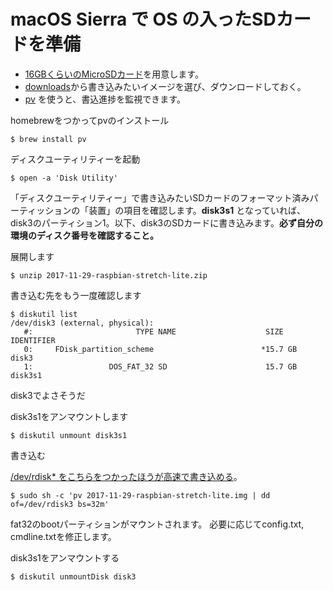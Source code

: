 # macOS Sierra で OS の入ったSDカードを準備

* [16GBくらいのMicroSDカード](http://akizukidenshi.com/catalog/g/gS-13002/)を用意します。
* [downloads](https://www.raspberrypi.org/downloads/)から書き込みたいイメージを選び、ダウンロードしておく。
* [pv](https://linux.die.net/man/1/pv) を使うと、書込進捗を監視できます。

homebrewをつかってpvのインストール

	$ brew install pv

ディスクユーティリティーを起動

	$ open -a 'Disk Utility'

「ディスクユーティリティー」で書き込みたいSDカードのフォーマット済みパーティッションの「装置」の項目を確認します。**disk3s1** となっていれば、disk3のパーティション1。以下、disk3のSDカードに書き込みます。**必ず自分の環境のディスク番号を確認すること。**

展開します

	$ unzip 2017-11-29-raspbian-stretch-lite.zip

書き込む先をもう一度確認します

	$ diskutil list
	/dev/disk3 (external, physical):
	   #:                       TYPE NAME                    SIZE       IDENTIFIER
	   0:     FDisk_partition_scheme                        *15.7 GB    disk3
	   1:                 DOS_FAT_32 SD                      15.7 GB    disk3s1

disk3でよさそうだ

disk3s1をアンマウントします

	$ diskutil unmount disk3s1

書き込む

[/dev/rdisk* をこちらをつかったほうが高速で書き込める](https://superuser.com/questions/631592/why-is-dev-rdisk-about-20-times-faster-than-dev-disk-in-mac-os-x)。

	$ sudo sh -c 'pv 2017-11-29-raspbian-stretch-lite.img | dd of=/dev/rdisk3 bs=32m'

fat32のbootパーティションがマウントされます。
必要に応じてconfig.txt, cmdline.txtを修正します。

disk3s1をアンマウントする

	$ diskutil unmountDisk disk3


